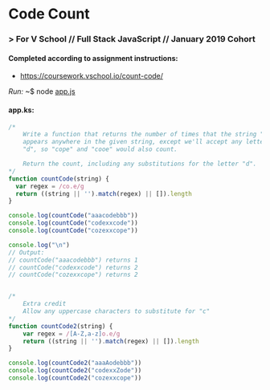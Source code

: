 # Code Count
### > For V School // Full Stack JavaScript // January 2019 Cohort

#### Completed according to assignment instructions: 
- https://coursework.vschool.io/count-code/

*Run:* ~$ node <a href="app.js">app.js</a>

#### app.ks:

```javascript
/* 
    Write a function that returns the number of times that the string "code" 
    appears anywhere in the given string, except we'll accept any letter for 
    "d", so "cope" and "cooe" would also count.

    Return the count, including any substitutions for the letter "d".
*/
function countCode(string) {  
  var regex = /co.e/g
  return ((string || '').match(regex) || []).length
}

console.log(countCode("aaacodebbb"))
console.log(countCode("codexxcode"))
console.log(countCode("cozexxcope"))

console.log("\n")
// Output: 
// countCode("aaacodebbb") returns 1
// countCode("codexxcode") returns 2
// countCode("cozexxcope") returns 2


/* 
    Extra credit
    Allow any uppercase characters to substitute for "c"
*/
function countCode2(string) {  
    var regex = /[A-Z,a-z]o.e/g
    return ((string || '').match(regex) || []).length
}

console.log(countCode2("aaaAodebbb"))
console.log(countCode2("codexxZode"))
console.log(countCode2("cozexxcope"))
```

